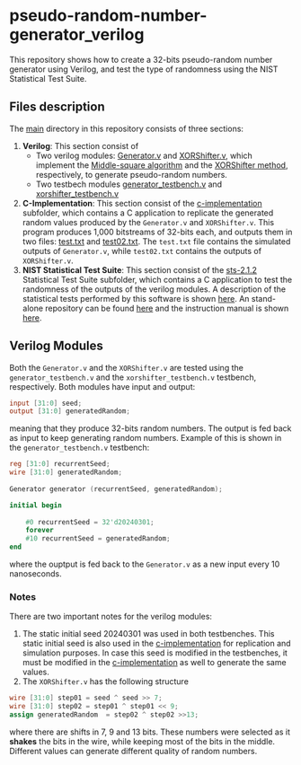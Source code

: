 # pseudo-random-number-generator_verilog
This repository shows how to create a 32-bits pseudo-random number generator using Verilog, and test the type of randomness using the NIST Statistical Test Suite.

## Files description

The [main](main/) directory in this repository consists of three sections:
1. **Verilog**: This section consist of
    - Two verilog modules: [Generator.v](main/verilog/Generator.v) and [XORShifter.v](main/verilog/XORShifter.v), which implement the [Middle-square algorithm](https://en.wikipedia.org/wiki/Middle-square_method) and the [XORShifter method](https://en.wikipedia.org/wiki/Xorshift), respectively, to generate pseudo-random numbers.
    - Two testbech modules [generator_testbench.v](main/verilog/generator_testbench.v) and [xorshifter_testbench.v](main/verilog/xorshifter_testbench.v)
2. **C-Implementation**: This section consist of the [c-implementation](main/c-implementation) subfolder, which contains a C application to replicate the generated random values produced by the `Generator.v` and `XORShifter.v`. This program produces 1,000 bitstreams of 32-bits each, and outputs them in two files: [test.txt](main/c-implementation/test.txt) and [test02.txt](main/c-implementation/test02.txt). The `test.txt` file contains the simulated outputs of `Generator.v`, while `test02.txt` contains the outputs of `XORShifter.v`.
3. **NIST Statistical Test Suite**: This section consist of the [sts-2.1.2](main/NIST/sts-2.1.2) Statistical Test Suite subfolder, which contains a C application to test the randomness of the outputs of the verilog modules. A description of the statistical tests performed by this software is shown [here](https://csrc.nist.gov/Projects/random-bit-generation/Documentation-and-Software/Guide-to-the-Statistical-Tests). An stand-alone repository can be found [here](https://csrc.nist.gov/CSRC/media/Projects/Random-Bit-Generation/documents/sts-2_1_2.zip) and the instruction manual is shown [here](https://nvlpubs.nist.gov/nistpubs/Legacy/SP/nistspecialpublication800-22r1a.pdf).

## Verilog Modules

Both the `Generator.v` and the `XORShifter.v` are tested using the `generator_testbench.v` and the `xorshifter_testbench.v` testbench, respectively. Both modules have input and output:
```verilog
input [31:0] seed;
output [31:0] generatedRandom;
```
meaning that they produce 32-bits random numbers. The output is fed back as input to keep generating random numbers. Example of this is shown in the `generator_testbench.v` testbench:
```verilog
reg [31:0] recurrentSeed;
wire [31:0] generatedRandom;
    
Generator generator (recurrentSeed, generatedRandom);

initial begin
    
    #0 recurrentSeed = 32'd20240301;
    forever
    #10 recurrentSeed = generatedRandom;
end
```
where the ouptput is fed back to the `Generator.v` as a new input every 10 nanoseconds.

### Notes

There are two important notes for the verilog modules:
1. The static initial seed 20240301 was used in both testbenches. This static initial seed is also used in the [c-implementation](main/c-implementation) for replication and simulation purposes. In case this seed is modified in the testbenches, it must be modified in the [c-implementation](main/c-implementation) as well to generate the same values.
2. The `XORShifter.v` has the following structure
```verilog
wire [31:0] step01 = seed ^ seed >> 7;
wire [31:0] step02 = step01 ^ step01 << 9;
assign generatedRandom  = step02 ^ step02 >>13;
```
where there are shifts in 7, 9 and 13 bits. These numbers were selected as it **shakes** the bits in the wire, while keeping most of the bits in the middle. Different values can generate different quality of random numbers.
